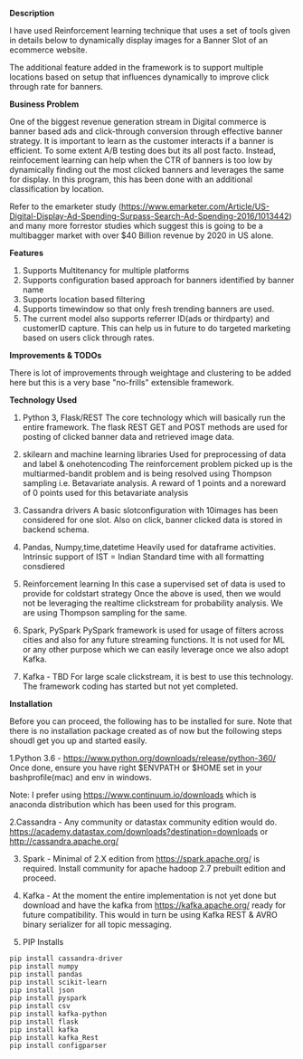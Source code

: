 <b>Description</b>

I have used Reinforcement learning technique that uses a set of tools given in details below to dynamically display images for a Banner Slot of an ecommerce website.

The additional feature added in the framework is to support multiple locations based on setup that influences dynamically to improve click through rate for banners.

<b>Business Problem</b>

One of the biggest revenue generation stream in Digital commerce is banner based ads and click-through conversion through effective banner strategy. It is important to learn as the customer interacts if a banner is efficient. To some extent A/B testing does but its all post facto. Instead, reinfocement learning can help when the CTR of banners is too low by dynamically finding out the most clicked banners and leverages the same for display. In this program, this has been done with an additional classification by location.

Refer to the emarketer study (https://www.emarketer.com/Article/US-Digital-Display-Ad-Spending-Surpass-Search-Ad-Spending-2016/1013442) and many more forrestor studies which suggest this is  going to be a multibagger market with over $40 Billion revenue by 2020 in US alone.


<b>Features</b>
1. Supports Multitenancy for multiple platforms
2. Supports configuration based approach for banners identified by banner name
3. Supports location based filtering 
4. Supports timewindow so that only fresh trending banners are used.
5. The current model also supports referrer ID(ads or thirdparty) and customerID capture. This can help us in future to do targeted marketing based on users click through rates.


<b>Improvements & TODOs</b>

There is lot of improvements through weightage and clustering to be added here but this is a very base "no-frills" extensible framework.


<b>Technology Used</b>

1. Python 3, Flask/REST
The core technology which will basically run the entire framework.
The flask REST GET and POST methods are used for posting of clicked banner data and retrieved image data.

2. skilearn and machine learning libraries
Used for preprocessing of data and label & onehotencoding
The reinforcement problem picked up is the multiarmed-bandit problem and is being resolved using Thompson sampling i.e. Betavariate analysis.
A reward of 1 points and a noreward of 0 points used for this betavariate analysis

3. Cassandra drivers
A basic slotconfiguration with 10images has been considered for one slot.
Also on click, banner clicked data is stored in backend schema.

4. Pandas, Numpy,time,datetime
Heavily used for dataframe activities.
Intrinsic support of IST = Indian Standard time with all formatting consdiered

5. Reinforcement learning
In this case a supervised set of data is used to provide for coldstart strategy
Once the above is used, then we would not be leveraging the realtime clickstream for probability analysis.
We are using Thompson sampling for the same.

8. Spark, PySpark
PySpark framework is used for usage of filters across cities and also for any future streaming functions.
It is not used for ML or any other purpose which we can easily leverage once we also adopt Kafka.

7. Kafka - TBD
For large scale clickstream, it is best to use this technology.
The framework coding has started but not yet completed.


<b>Installation</b>


Before you can proceed, the following has to be installed for sure. Note that there is no installation package created as of now but the following steps shoudl get you up and started easily.

1.Python 3.6 - https://www.python.org/downloads/release/python-360/
Once done, ensure you have right $ENVPATH or $HOME set in your bashprofile(mac) and env in windows.

Note: I prefer using https://www.continuum.io/downloads which is anaconda distribution which has been used for this program.


2.Cassandra - Any community or datastax community edition would do. https://academy.datastax.com/downloads?destination=downloads or http://cassandra.apache.org/ 


3. Spark - Minimal of 2.X edition from https://spark.apache.org/  is required. Install community for apache hadoop 2.7 prebuilt edition and proceed.


4. Kafka - At the moment the entire implementation is not yet done but download and have the kafka from https://kafka.apache.org/ ready for future compatibility. This would in turn be using Kafka REST & AVRO binary serializer for all topic messaging.


5. PIP Installs

```
pip install cassandra-driver
pip install numpy
pip install pandas
pip install scikit-learn
pip install json
pip install pyspark
pip install csv
pip install kafka-python
pip install flask
pip install kafka
pip install kafka_Rest
pip install configparser
```












